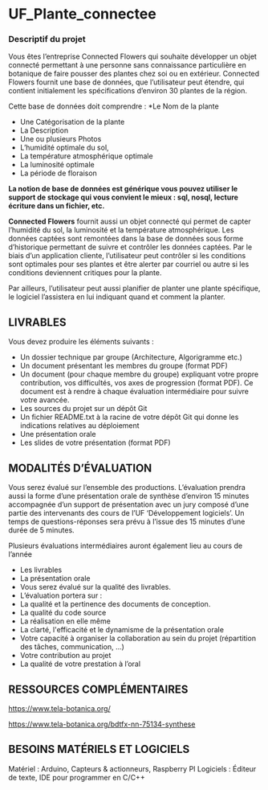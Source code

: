 # UF_Plante_connectee

### Descriptif du projet


Vous êtes l’entreprise Connected Flowers qui souhaite développer un objet connecté permettant à une personne sans connaissance particulière en botanique de faire pousser des plantes chez soi ou en extérieur. Connected Flowers fournit une base de données, que l’utilisateur peut étendre, qui contient initialement les spécifications d’environ 30 plantes de la région. 

Cette base de données doit comprendre : 
*Le Nom de la plante 
* Une Catégorisation de la plante 
* La Description 
* Une ou plusieurs Photos 
* L’humidité optimale du sol, 
* La température atmosphérique optimale
* La luminosité optimale 
* La période de floraison

**La notion de base de données est générique vous pouvez utiliser le support de stockage qui vous convient le mieux : sql, nosql, lecture écriture dans un fichier, etc.**

**Connected Flowers** fournit aussi un objet connecté qui permet de capter l’humidité du sol, la luminosité et la température atmosphérique. Les données captées sont remontées dans la base de données sous forme d’historique permettant de suivre et contrôler les données captées. Par le biais d’un application cliente, l’utilisateur peut contrôler si les conditions sont optimales pour ses plantes et être alerter par courriel ou autre si les conditions deviennent critiques pour la plante. 

Par ailleurs, l’utilisateur peut aussi planifier de planter une plante spécifique, le logiciel l’assistera en lui indiquant quand et comment la planter.



## LIVRABLES
Vous devez produire les éléments suivants : 

* Un dossier technique par groupe (Architecture, Algorigramme etc.) 
* Un document présentant les membres du groupe (format PDF) 
* Un document (pour chaque membre du groupe) expliquant votre propre contribution, vos difficultés, vos axes de progression (format PDF). Ce document est à rendre à chaque évaluation intermédiaire pour suivre votre avancée. 
* Les sources du projet sur un dépôt Git 
* Un fichier README.txt à la racine de votre dépôt Git qui donne les indications relatives au déploiement 
* Une présentation orale 
* Les slides de votre présentation (format PDF)


## MODALITÉS D’ÉVALUATION
Vous serez évalué sur l’ensemble des productions. L’évaluation prendra aussi la forme d’une présentation orale de synthèse d’environ 15 minutes accompagnée d’un support de présentation avec un jury composé d’une partie des intervenants des cours de l’UF ‘Développement logiciels’. Un temps de questions-réponses sera prévu à l’issue des 15 minutes d’une durée de 5 minutes.

Plusieurs évaluations intermédiaires auront également lieu au cours de l’année
* Les livrables
* La présentation orale
* Vous serez évalué sur la qualité des livrables. 
* L’évaluation portera sur : 
* La qualité et la pertinence des documents de conception. 
* La qualité du code source 
* La réalisation en elle même 
* La clarté, l'efficacité et le dynamisme de la présentation orale 
* Votre capacité à organiser la collaboration au sein du projet (répartition des tâches, communication, ...) 
* Votre contribution au projet 
* La qualité de votre prestation à l’oral

## RESSOURCES COMPLÉMENTAIRES
https://www.tela-botanica.org/ 

https://www.tela-botanica.org/bdtfx-nn-75134-synthese 


## BESOINS MATÉRIELS ET LOGICIELS
Matériel : Arduino, Capteurs & actionneurs, Raspberry PI 
Logiciels : Éditeur de texte, IDE pour programmer en C/C++
